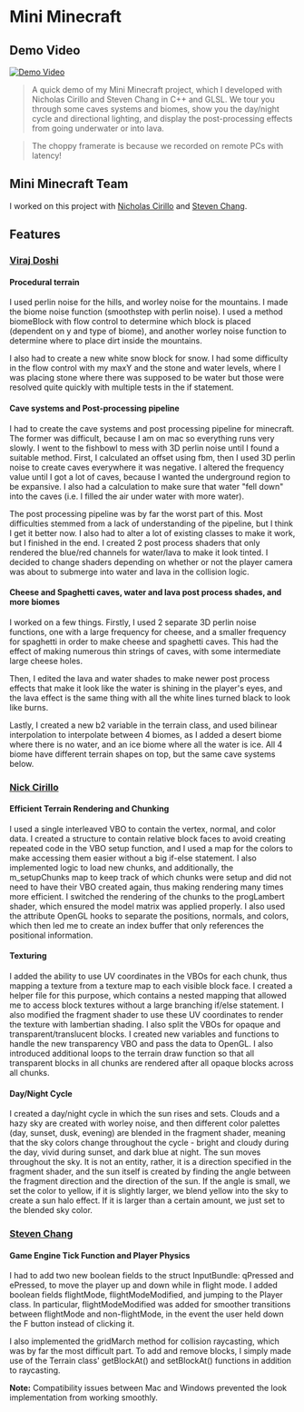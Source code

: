 # Mini Minecraft

## Demo Video

[![Demo Video](https://img.youtube.com/vi/zn0icurnbRY/0.jpg)](https://www.youtube.com/watch?v=zn0icurnbRY)
> A quick demo of my Mini Minecraft project, which I developed with Nicholas Cirillo and Steven Chang in C++ and GLSL. We tour you through some caves systems and biomes, show you the day/night cycle and directional lighting, and display the post-processing effects from going underwater or into lava. 

> The choppy framerate is because we recorded on remote PCs with latency!

## Mini Minecraft Team
I worked on this project with [Nicholas Cirillo](https://github.com/nick-cirillo) and [Steven Chang](https://github.com/zminsc).

## Features

### [Viraj Doshi](https://github.com/virajdoshi02)

#### Procedural terrain 

I used perlin noise for the hills, and worley noise for the mountains. I made the biome noise function (smoothstep with perlin noise). I used a method biomeBlock with flow control to determine which block is placed (dependent on y and type of biome), and another worley noise function to determine where to place dirt inside the mountains. 

I also had to create a new white snow block for snow. I had some difficulty in the flow control with my maxY and the stone and water levels, where I was placing stone where there was supposed to be water but those were resolved quite quickly with multiple tests in the if statement.

#### Cave systems and Post-processing pipeline<br>
I had to create the cave systems and post processing pipeline for minecraft. The former was difficult, because I am on mac so everything runs very slowly. I went to the fishbowl to mess with 3D perlin noise until I found a suitable method. First, I calculated an offset using fbm, then I used 3D perlin noise to create caves everywhere it was negative. I altered the frequency value until I got a lot of caves, because I wanted the underground region to be expansive. I also had a calculation to make sure that water "fell down" into the caves (i.e. I filled the air under water with more water). 

The post processing pipeline was by far the worst part of this.  Most difficulties stemmed from a lack of understanding of the pipeline, but I think I get it better now. I also had to alter a lot of existing classes to make it work, but I finished in the end. I created 2 post process shaders that only rendered the blue/red channels for water/lava to make it look tinted. I decided to change shaders depending on whether or not the player camera was about to submerge into water and lava in the collision logic.

#### Cheese and Spaghetti caves, water and lava post process shades, and more biomes

I worked on a few things. Firstly, I used 2 separate 3D perlin noise functions, one with a large frequency for cheese, and a smaller frequency for spaghetti in order to make cheese and spaghetti caves. This had the effect of making numerous thin strings of caves, with some intermediate large cheese holes. 

Then, I edited the lava and water shades to make newer post process effects that make it look like the water is shining in the player's eyes, and the lava effect is the same thing with all the white lines turned black to look like burns. 

Lastly, I created a new b2 variable in the terrain class, and used bilinear interpolation to interpolate between 4 biomes, as I added a desert biome where there is no water, and an ice biome where all the water is ice. All 4 biome have different terrain shapes on top, but the same cave systems below.


### [Nick Cirillo](https://github.com/nick-cirillo)

#### Efficient Terrain Rendering and Chunking

I used a single interleaved VBO to contain the vertex, normal, and color data. I created a structure to contain relative block faces to avoid creating repeated code in the VBO setup function, and I used a map for the colors to make accessing them easier without a big if-else statement. I also implemented logic to load new chunks, and additionally, the m_setupChunks map to keep track of which chunks were setup and did not need to have their VBO created again, thus making rendering many times more efficient. I switched the rendering of the chunks to the progLambert shader, which ensured the model matrix was applied properly. I also used the attribute OpenGL hooks to separate the positions, normals, and colors, which then led me to create an index buffer that only references the positional information.


#### Texturing

I added the ability to use UV coordinates in the VBOs for each chunk, thus mapping a texture from a texture map to each visible block face. I created a helper file for this purpose, which contains a nested mapping that allowed me to access block textures without a large branching if/else statement. I also modified the fragment shader to use these UV coordinates to render the texture with lambertian shading. I also split the VBOs for opaque and transparent/translucent blocks. I created new variables and functions to handle the new transparency VBO and pass the data to OpenGL. I also introduced additional loops to the terrain draw function so that all transparent blocks in all chunks are rendered after all opaque blocks across all chunks.


#### Day/Night Cycle

I created a day/night cycle in which the sun rises and sets. Clouds and a hazy sky are created with worley noise, and then different color palettes (day, sunset, dusk, evening) are blended in the fragment shader, meaning that the sky colors change throughout the cycle - bright and cloudy during the day, vivid during sunset, and dark blue at night. The sun moves throughout the sky. It is not an entity, rather, it is a direction specified in the fragment shader, and the sun itself is created by finding the angle between the fragment direction and the direction of the sun. If the angle is small, we set the color to yellow, if it is slightly larger, we blend yellow into the sky to create a sun halo effect. If it is larger than a certain amount, we just set to the blended sky color. 

### [Steven Chang](https://github.com/zminsc)

#### Game Engine Tick Function and Player Physics

I had to add two new boolean fields to the struct InputBundle: qPressed and ePressed, to move the player up and down while in flight mode. I added boolean fields flightMode, flightModeModified, and jumping to the Player class. In particular, flightModeModified was added for smoother transitions between flightMode and non-flightMode, in the event the user held down the F button instead of clicking it. 

I also implemented the gridMarch method for collision raycasting, which was by far the most difficult part. To add and remove blocks, I simply made use of the Terrain class' getBlockAt() and setBlockAt() functions in addition to raycasting.

**Note:** Compatibility issues between Mac and Windows prevented the look implementation from working smoothly.

